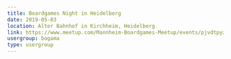```yaml
---
title: Boardgames Night in Heidelberg
date: 2019-05-03
location: Alter Bahnhof in Kirchheim, Heidelberg
link: https://www.meetup.com/Mannheim-Boardgames-Meetup/events/pjvdtpyzhbfb/
usergroup: bogama
type: usergroup
---
```

